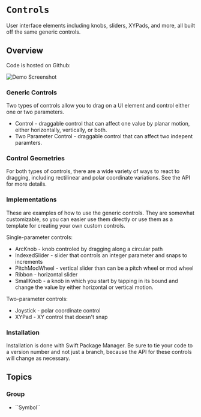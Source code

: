 # ``Controls``

User interface elements including knobs, sliders, XYPads, and more, all built off the same generic controls.

## Overview

Code is hosted on Github: [](https://github.com/AudioKit/Controls/)

![Demo Screenshot](demo)

### Generic Controls

Two types of controls allow you to drag on a UI element and control either one or two parameters.

* Control - draggable control that can affect one value by planar motion, either horizontally, vertically, or both.
* Two Parameter Control - draggable control that can affect two indepent paramters.

### Control Geometries

For both types of controls, there are a wide variety of ways to react to dragging, including
rectilinear and polar coordinate variations. See the API for more details.

### Implementations

These are examples of how to use the generic controls. They are somewhat customizable, so you 
can easier use them directly or use them as a template for creating your own custom controls.

Single-parameter controls:

* ArcKnob - knob controled by dragging along a circular path
* IndexedSlider - slider that controls an integer parameter and snaps to increments
* PitchModWheel - vertical slider than can be a pitch wheel or mod wheel
* Ribbon - horizontal slider
* SmallKnob - a knob in which you start by tapping in its bound and change the value by either horizontal or vertical motion.

Two-parameter controls:

* Joystick - polar coordinate control
* XYPad - XY control that doesn't snap
    
### Installation

Installation is done with Swift Package Manager. Be sure to tie your code to a version number
and not just a branch, because the API for these controls will change as necessary.  


## Topics

### <!--@START_MENU_TOKEN@-->Group<!--@END_MENU_TOKEN@-->

- <!--@START_MENU_TOKEN@-->``Symbol``<!--@END_MENU_TOKEN@-->
